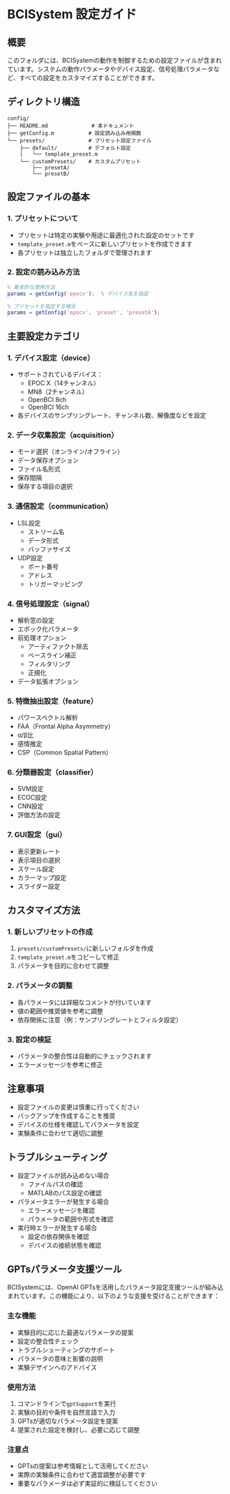 # BCISystem 設定ガイド

## 概要
このフォルダには、BCISystemの動作を制御するための設定ファイルが含まれています。システムの動作パラメータやデバイス設定、信号処理パラメータなど、すべての設定をカスタマイズすることができます。

## ディレクトリ構造
```
config/
├── README.md              # 本ドキュメント
├── getConfig.m           # 設定読み込み用関数
└── presets/              # プリセット設定ファイル
    ├── default/          # デフォルト設定
    │   └── template_preset.m
    └── customPresets/    # カスタムプリセット
        ├── presetA/
        └── presetB/
```

## 設定ファイルの基本

### 1. プリセットについて
- プリセットは特定の実験や用途に最適化された設定のセットです
- `template_preset.m`をベースに新しいプリセットを作成できます
- 各プリセットは独立したフォルダで管理されます

### 2. 設定の読み込み方法
```matlab
% 基本的な使用方法
params = getConfig('epocx');  % デバイス名を指定

% プリセットを指定する場合
params = getConfig('epocx', 'preset', 'presetA');
```

## 主要設定カテゴリ

### 1. デバイス設定（device）
- サポートされているデバイス：
  - EPOC X（14チャンネル）
  - MN8（2チャンネル）
  - OpenBCI 8ch
  - OpenBCI 16ch
- 各デバイスのサンプリングレート、チャンネル数、解像度などを設定

### 2. データ収集設定（acquisition）
- モード選択（オンライン/オフライン）
- データ保存オプション
- ファイル名形式
- 保存間隔
- 保存する項目の選択

### 3. 通信設定（communication）
- LSL設定
  - ストリーム名
  - データ形式
  - バッファサイズ
- UDP設定
  - ポート番号
  - アドレス
  - トリガーマッピング

### 4. 信号処理設定（signal）
- 解析窓の設定
- エポック化パラメータ
- 前処理オプション
  - アーティファクト除去
  - ベースライン補正
  - フィルタリング
  - 正規化
- データ拡張オプション

### 5. 特徴抽出設定（feature）
- パワースペクトル解析
- FAA（Frontal Alpha Asymmetry）
- α/β比
- 感情推定
- CSP（Common Spatial Pattern）

### 6. 分類器設定（classifier）
- SVM設定
- ECOC設定
- CNN設定
- 評価方法の設定

### 7. GUI設定（gui）
- 表示更新レート
- 表示項目の選択
- スケール設定
- カラーマップ設定
- スライダー設定

## カスタマイズ方法

### 1. 新しいプリセットの作成
1. `presets/customPresets/`に新しいフォルダを作成
2. `template_preset.m`をコピーして修正
3. パラメータを目的に合わせて調整

### 2. パラメータの調整
- 各パラメータには詳細なコメントが付いています
- 値の範囲や推奨値を参考に調整
- 依存関係に注意（例：サンプリングレートとフィルタ設定）

### 3. 設定の検証
- パラメータの整合性は自動的にチェックされます
- エラーメッセージを参考に修正

## 注意事項
- 設定ファイルの変更は慎重に行ってください
- バックアップを作成することを推奨
- デバイスの仕様を確認してパラメータを設定
- 実験条件に合わせて適切に調整

## トラブルシューティング
- 設定ファイルが読み込めない場合
  - ファイルパスの確認
  - MATLABのパス設定の確認
- パラメータエラーが発生する場合
  - エラーメッセージを確認
  - パラメータの範囲や形式を確認
- 実行時エラーが発生する場合
  - 設定の依存関係を確認
  - デバイスの接続状態を確認

## GPTsパラメータ支援ツール

BCISystemには、OpenAI GPTsを活用したパラメータ設定支援ツールが組み込まれています。この機能により、以下のような支援を受けることができます：

### 主な機能
- 実験目的に応じた最適なパラメータの提案
- 設定の整合性チェック
- トラブルシューティングのサポート
- パラメータの意味と影響の説明
- 実験デザインへのアドバイス

### 使用方法
1. コマンドラインで`gptSupport`を実行
2. 実験の目的や条件を自然言語で入力
3. GPTsが適切なパラメータ設定を提案
4. 提案された設定を検討し、必要に応じて調整

### 注意点
- GPTsの提案は参考情報として活用してください
- 実際の実験条件に合わせて適宜調整が必要です
- 重要なパラメータは必ず実証的に検証してください
